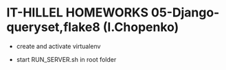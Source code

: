 # IT-HILLEL HOMEWORKS 05-Django-queryset,flake8 (I.Chopenko)

- create and activate virtualenv
   
- start RUN_SERVER.sh in root folder